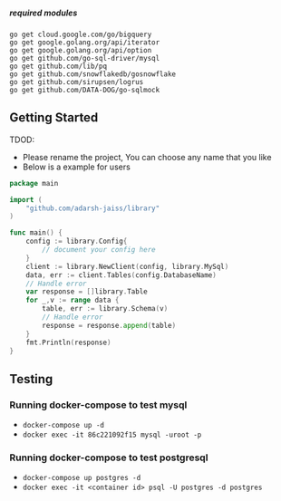 ##### required modules 

```
go get cloud.google.com/go/bigquery
go get google.golang.org/api/iterator
go get google.golang.org/api/option
go get github.com/go-sql-driver/mysql
go get github.com/lib/pq
go get github.com/snowflakedb/gosnowflake
go get github.com/sirupsen/logrus
go get github.com/DATA-DOG/go-sqlmock
```


## Getting Started 

TDOD: 
- Please rename the project, You can choose any name that you like
- Below is a example for users 

```go
package main 

import (
    "github.com/adarsh-jaiss/library"
)

func main() {
    config := library.Config{
        // document your config here 
    }
    client := library.NewClient(config, library.MySql)
    data, err := client.Tables(config.DatabaseName)
    // Handle error 
    var response = []library.Table
    for _,v := range data {
        table, err := library.Schema(v)
        // Handle error
        response = response.append(table)
    }
    fmt.Println(response)
}
```

## Testing

### Running docker-compose to test mysql

- `docker-compose up -d`
- `docker exec -it 86c221092f15 mysql -uroot -p`

### Running docker-compose to test postgresql

- `docker-compose up postgres -d`
- `docker exec -it <container id> psql -U postgres -d postgres`